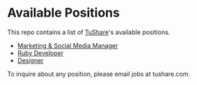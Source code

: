 # Available Positions

This repo contains a list of [TuShare](http://www.tushare.com)'s available positions.

 * [Marketing & Social Media Manager](MarketingandSocialMediaManager.md)
 * [Ruby Developer](RubyDeveloper.md)
 * [Designer](Designer.md)

To inquire about any position, please email jobs at tushare.com.

